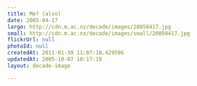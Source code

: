 ```yaml
---
title: Me? (also)
date: 2005-04-17
large: http://cdn.m.ac.nz/decade/images/20050417.jpg
small: http://cdn.m.ac.nz/decade/images/small/20050417.jpg
flickrUrl: null
photoId: null
createdAt: 2011-01-30 11:07:18.429596
updatedAt: 2005-10-07 10:17:19
layout: decade-image

---
```


